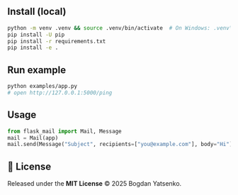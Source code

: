 ## Install (local)
```bash
python -m venv .venv && source .venv/bin/activate  # On Windows: .venv\Scripts\activate
pip install -U pip
pip install -r requirements.txt
pip install -e .
```

## Run example
```bash
python examples/app.py
# open http://127.0.0.1:5000/ping
```

## Usage
```python
from flask_mail import Mail, Message
mail = Mail(app)
mail.send(Message("Subject", recipients=["you@example.com"], body="Hi"))
```

## 📝 License
Released under the **MIT License** © 2025 Bogdan Yatsenko.
